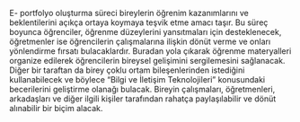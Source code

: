 E- portfolyo oluşturma süreci bireylerin öğrenim kazanımlarını ve beklentilerini açıkça ortaya koymaya teşvik etme amacı taşır. Bu süreç boyunca öğrenciler, öğrenme düzeylerini yansıtmaları için desteklenecek, öğretmenler ise öğrencilerin çalışmalarına ilişkin dönüt verme ve onları yönlendirme fırsatı bulacaklardır. Buradan yola çıkarak öğrenme materyalleri organize edilerek öğrencilerin bireysel gelişimini sergilemesini sağlanacak. Diğer bir taraftan da birey çoklu ortam bileşenlerinden istediğini kullanabilecek ve böylece “Bilgi ve İletişim Teknolojileri” konusundaki becerilerini geliştirme olanağı bulacak. Bireyin çalışmaları, öğretmenleri, arkadaşları ve diğer ilgili kişiler tarafından rahatça paylaşılabilir ve dönüt alınabilir bir biçim alacak.